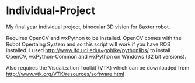 Individual-Project
==================

My final year individual project, binocular 3D vision for Baxter robot.


Requires OpenCV and wxPython to be installed. OpenCV comes with the Robot Opertaing System and so this script will work if you have ROS installed. 
I used http://www.lfd.uci.edu/~gohlke/pythonlibs/ to install OpenCV, wxPython-Common and wxPython on Windows (32 bit versions).

Also requires the Visualization Toolkit (VTK) which can be downloaded from http://www.vtk.org/VTK/resources/software.html